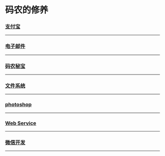 码农的修养
==========

### [支付宝](alipay/index)

---

### [电子邮件](email/index)

---

### [码农秘宝](encyclopedia/index)

---

### [文件系统](file-system/index)

---

### [photoshop](photoshop/index)

---

### [Web Service](web-service/index)

---

### [微信开发](wechat/index)

---
